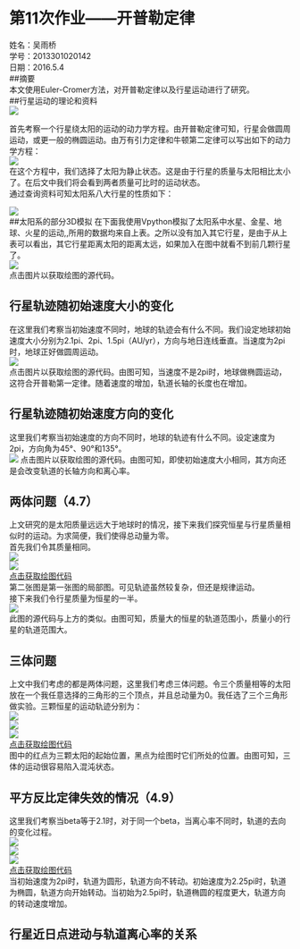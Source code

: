 # 第11次作业——开普勒定律  
姓名：吴雨桥  
学号：2013301020142  
日期：2016.5.4  
##摘要  
本文使用Euler-Cromer方法，对开普勒定律以及行星运动进行了研究。  
##行星运动的理论和资料  
![](http://gtb.baidu.com/HttpService/get?p=dHlwZT1pbWFnZS9qcGVnJm49dmlzJnQ9YWRpbWcmYz10YjppZyZyPTM2NjA1OTM2NjMsMjc1MjEzNzY2MAAAAA==)  

首先考察一个行星绕太阳的运动的动力学方程。由开普勒定律可知，行星会做圆周运动，或更一般的椭圆运动。由万有引力定律和牛顿第二定律可以写出如下的动力学方程：  
![](https://raw.githubusercontent.com/wuyuqiao/computationalphysics_N2013301020142/master/chap4/a.png)  
在这个方程中，我们选择了太阳为静止状态。这是由于行星的质量与太阳相比太小了。在后文中我们将会看到两者质量可比时的运动状态。  
通过查询资料可知太阳系八大行星的性质如下：  

![](https://raw.githubusercontent.com/wuyuqiao/computationalphysics_N2013301020142/master/chap4/b.png)  
##太阳系的部分3D模拟
在下面我使用Vpython模拟了太阳系中水星、金星、地球、火星的运动,,所用的数据均来自上表。之所以没有加入其它行星，是由于从上表可以看出，其它行星距离太阳的距离太远，如果加入在图中就看不到前几颗行星了。  
[![](https://raw.githubusercontent.com/wuyuqiao/computationalphysics_N2013301020142/master/chap4/C.gif)](https://raw.githubusercontent.com/wuyuqiao/computationalphysics_N2013301020142/master/chap4/c.py)  
点击图片以获取绘图的源代码。  
## 行星轨迹随初始速度大小的变化  
在这里我们考察当初始速度不同时，地球的轨迹会有什么不同。我们设定地球初始速度大小分别为2.1pi、2pi、1.5pi（AU/yr），方向与地日连线垂直。当速度为2pi时，地球正好做圆周运动。  
[![](https://raw.githubusercontent.com/wuyuqiao/computationalphysics_N2013301020142/master/chap4/figure_1.png)](https://raw.githubusercontent.com/wuyuqiao/computationalphysics_N2013301020142/master/chap4/d.py)  
点击图片以获取绘图的源代码。由图可知，当速度不是2pi时，地球做椭圆运动，这符合开普勒第一定律。随着速度的增加，轨道长轴的长度也在增加。  
## 行星轨迹随初始速度方向的变化  
这里我们考察当初始速度的方向不同时，地球的轨迹有什么不同。设定速度为2pi，方向角为45°、90°和135°。  
[![](https://raw.githubusercontent.com/wuyuqiao/computationalphysics_N2013301020142/master/chap4/dd.png)](https://raw.githubusercontent.com/wuyuqiao/computationalphysics_N2013301020142/master/chap4/dd.py) 
点击图片以获取绘图的源代码。由图可知，即使初始速度大小相同，其方向还是会改变轨道的长轴方向和离心率。  
  
## 两体问题（4.7）  
上文研究的是太阳质量远远大于地球时的情况，接下来我们探究恒星与行星质量相似时的运动。为求简便，我们使得总动量为零。  
首先我们令其质量相同。  
![](https://raw.githubusercontent.com/wuyuqiao/computationalphysics_N2013301020142/master/chap4/221.png)  
![](https://raw.githubusercontent.com/wuyuqiao/computationalphysics_N2013301020142/master/chap4/222.png)  
[点击获取绘图代码](https://raw.githubusercontent.com/wuyuqiao/computationalphysics_N2013301020142/master/chap4/two%20body.py)  
第二张图是第一张图的局部图。可见轨迹虽然较复杂，但还是规律运动。  
接下来我们令行星质量为恒星的一半。  
![](https://raw.githubusercontent.com/wuyuqiao/computationalphysics_N2013301020142/master/chap4/223.png)  
此图的源代码与上方的类似。由图可知，质量大的恒星的轨道范围小，质量小的行星的轨道范围大。

  
## 三体问题  
上文中我们考虑的都是两体问题，这里我们考虑三体问题。令三个质量相等的太阳放在一个我任意选择的三角形的三个顶点，并且总动量为0。我任选了三个三角形做实验。三颗恒星的运动轨迹分别为：  
![](https://raw.githubusercontent.com/wuyuqiao/computationalphysics_N2013301020142/master/chap4/331.png)  
![](https://raw.githubusercontent.com/wuyuqiao/computationalphysics_N2013301020142/master/chap4/332.png)  
![](https://raw.githubusercontent.com/wuyuqiao/computationalphysics_N2013301020142/master/chap4/333.png)  
[点击获取绘图代码](https://raw.githubusercontent.com/wuyuqiao/computationalphysics_N2013301020142/master/chap4/three%20body.py)  
图中的红点为三颗太阳的起始位置，黑点为绘图时它们所处的位置。由图可知，三体的运动很容易陷入混沌状态。  
## 平方反比定律失效的情况（4.9）  
这里我们考察当beta等于2.1时，对于同一个beta，当离心率不同时，轨道的去向的变化过程。  
![](https://raw.githubusercontent.com/wuyuqiao/computationalphysics_N2013301020142/master/chap4/2.011.png)  
![](https://raw.githubusercontent.com/wuyuqiao/computationalphysics_N2013301020142/master/chap4/22.png)  
![](https://raw.githubusercontent.com/wuyuqiao/computationalphysics_N2013301020142/master/chap4/11.png)  
[点击获取绘图代码](https://raw.githubusercontent.com/wuyuqiao/computationalphysics_N2013301020142/master/chap4/d%20-%20Copy.py)  
当初始速度为2pi时，轨道为圆形，轨道方向不转动。初始速度为2.25pi时，轨道为椭圆，轨道方向开始转动。当初始为2.5pi时，轨道椭圆的程度更大，轨道方向的转动速度增加。  
## 行星近日点进动与轨道离心率的关系
